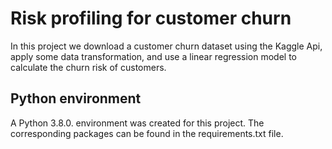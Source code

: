# Risk profiling for customer churn

In this project we download a customer churn dataset using the Kaggle Api, apply some data transformation, and use a linear regression model to calculate the churn risk of customers.

## Python environment
A Python 3.8.0. environment was created for this project. The corresponding packages can be found in the requirements.txt file.
